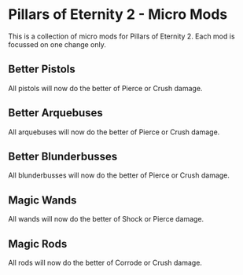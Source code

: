 # Pillars of Eternity 2 - Micro Mods

This is a collection of micro mods for Pillars of Eternity 2. Each mod is focussed on one change only.

## Better Pistols
All pistols will now do the better of Pierce or Crush damage.

## Better Arquebuses
All arquebuses will now do the better of Pierce or Crush damage.

## Better Blunderbusses
All blunderbusses will now do the better of Pierce or Crush damage.

## Magic Wands
All wands will now do the better of Shock or Pierce damage.

## Magic Rods
All rods will now do the better of Corrode or Crush damage.

